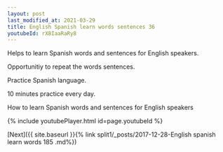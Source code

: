 ```yaml
---
layout: post
last_modified_at: 2021-03-29
title: English Spanish learn words sentences 36 
youtubeId: rX8IaaRaRy8
---
```

 
 
Helps to learn Spanish words and sentences for English speakers.

Opportunitiy to repeat the words sentences. 

Practice Spanish language. 
 
10 minutes practice every day. 
 
How to learn Spanish words and sentences for English speakers 
 
{% include youtubePlayer.html id=page.youtubeId %}
 
 
[Next]({{ site.baseurl }}{% link  split1/_posts/2017-12-28-English spanish learn words 185 .md%})
 
